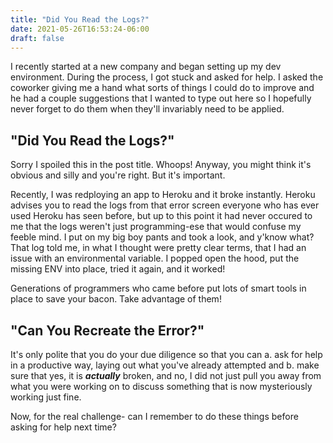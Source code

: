 ```yaml
---
title: "Did You Read the Logs?"
date: 2021-05-26T16:53:24-06:00
draft: false
---
```


I recently started at a new company and began setting up my dev environment. During the process, I got stuck and asked for help. I asked the coworker giving me a hand what sorts of things I could do to improve and he had a couple suggestions that I wanted to type out here so I hopefully never forget to do them when they'll invariably need to be applied.
 
## "Did You Read the Logs?"

Sorry I spoiled this in the post title. Whoops! Anyway, you might think it's obvious and silly and you're right. But it's important.

Recently, I was redploying an app to Heroku and it broke instantly. Heroku advises you to read the logs from that error screen everyone who has ever used Heroku has seen before, but up to this point it had never occured to me that the logs weren't just programming-ese that would confuse my feeble mind. I put on my big boy pants and took a look, and y'know what? That log told me, in what I thought were pretty clear terms, that I had an issue with an environmental variable. I popped open the hood, put the missing ENV into place, tried it again, and it worked!

Generations of programmers who came before put lots of smart tools in place to save your bacon. Take advantage of them!

## "Can You Recreate the Error?"

It's only polite that you do your due diligence so that you can a. ask for help in a productive way, laying out what you've already attempted and b. make sure that yes, it is ***actually*** broken, and no, I did not just pull you away from what you were working on to discuss something that is now mysteriously working just fine.

Now, for the real challenge- can I remember to do these things before asking for help next time?